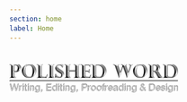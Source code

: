 ```yaml
---
section: home
label: Home
---
```

<h1><img src="images/Polished-Word-Logo-Silver-v4.png"></h1>

<div class="clear"></div>